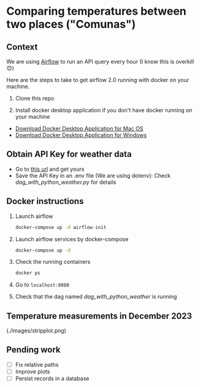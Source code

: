 # Comparing temperatures between two places ("Comunas")

## Context

We are using [Airflow](https://airflow.apache.org/docs/apache-airflow/stable/tutorial/index.html) to run an API query every hour (I know this is overkill 😊)

Here are the steps to take to get airflow 2.0 running with docker on your machine. 
1. Clone this repo

1. Install docker desktop application if you don't have docker running on your machine
- [Download Docker Desktop Application for Mac OS](https://hub.docker.com/editions/community/docker-ce-desktop-mac)
- [Download Docker Desktop Application for Windows](https://hub.docker.com/editions/community/docker-ce-desktop-windows)

## Obtain API Key for weather data

- Go to [this url](https://www.weatherapi.com/) and get yours
- Save the API Key in an .env file (We are using dotenv): Check *dag_with_python_weather.py* for details 

## Docker instructions

1. Launch airflow 
   ```bash
   docker-compose up -d airflow-init
   ```
   
2. Launch airflow services by docker-compose
    ```bash
    docker-compose up -d
    ```

3. Check the running containers
    ```bash
    docker ps
    ```

4. Go to `localhost:8080`

5. Check that the dag named *dag_with_python_weather* is running

## Temperature measurements in December 2023

(./images/stripplot.png)

## Pending work

- [ ] Fix relative paths
- [ ] Improve plots
- [ ] Persist records in a database
